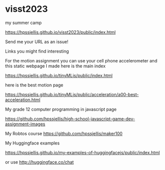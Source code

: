 # visst2023
my summer camp


https://hpssjellis.github.io/visst2023/public/index.html



Send me your URL as an issue!

Links you might find interesting

For the motion assignment you can use your cell phone accelerometer and this static webpage I made here is the main index

https://hpssjellis.github.io/tinyMLjs/public/index.html

here is the best motion page 

https://hpssjellis.github.io/tinyMLjs/public/acceleration/a00-best-acceleration.html



My grade 12 computer programming in javascript page

https://github.com/hpssjellis/high-school-javascript-game-dev-assignment-images

My Robtos course
https://github.com/hpssjellis/maker100

My Huggingface examples

https://hpssjellis.github.io/my-examples-of-huggingfacejs/public/index.html

or use http://huggingface.co/chat









